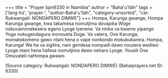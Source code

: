 +++
title = "Prayer bpn6330 in Namibia"
author = "Bahá'u'lláh"
tags = ['lang-hz', 'prayer-', "author-Bahá'u'lláh", "category-unsorted", "cat-Rukwangali: NONDAPERO DIMWE"]
+++
Hompa, Karunga gwange, Hompa Karunga gwange, kwa takamesa nomutjima dovapika Woge nokuvamonekesera egano Lyoge lyenene. Va ninka va kwame yipango Yoge nokugendagura monoveta Doge. Va vatera, Ove Karunga, momatokomeno gawo ntani hena o vape nonkondo mokukukarera. Hompa, Karunga! Wa ha va sigilira, nani gendesa nompadi dawo nouzera wediwo Lyoge ntani hena hafesa nomutjima dawo neharo Lyoge. Yousili Ove Omuvateli naHompa gwawo.

(Source category: Rukwangali: NONDAPERO DIMWE)
(Bahaiprayers.net ID: 6330)
